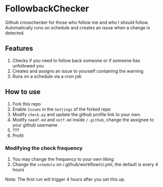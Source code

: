 # FollowbackChecker
Github crosschecker for those who follow me and who I should follow. Automatically runs on schedule and creates an issue when a change is detected.

## Features
1. Checks if you need to follow back someone or if someone has unfollowed you
2. Creates and assigns an issue to yourself containing the warning
3. Runs on a schedule via a cron job

## How to use
1. Fork this repo
2. Enable `Issues` in the `Settings` of the forked repo
3. Modify `check.py` and update the github profile link to your own.
4. Modify `needf.md` and `notf.md` inside `/.github`, change the assignee to your github username
5. ???
6. Profit

### Modifying the check frequency
1. You may change the frequency to your own liking
2. Change the `schedule` on /.github/workflow/ci.yml, the default is every 4 hours

Note: The first run will trigger 4 hours after you set this up.
